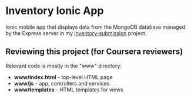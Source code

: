 Inventory Ionic App
=====================

Ionic mobile app that displays data from the MongoDB database managed by the Express server in my [inventory-submission](https://github.com/jottorice/inventory-submission) project.

## Reviewing this project (for Coursera reviewers)

Relevant code is mostly in the "www" directory:
* **www/index.html** - top-level HTML page
* **www/js** - app, controllers and services
* **www/templates** - HTML templates for views

